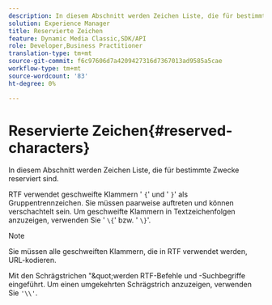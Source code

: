 ```yaml
---
description: In diesem Abschnitt werden Zeichen Liste, die für bestimmte Zwecke reserviert sind.
solution: Experience Manager
title: Reservierte Zeichen
feature: Dynamic Media Classic,SDK/API
role: Developer,Business Practitioner
translation-type: tm+mt
source-git-commit: f6c97606d7a4209427316d7367013ad9585a5cae
workflow-type: tm+mt
source-wordcount: '83'
ht-degree: 0%

---
```



# Reservierte Zeichen{#reserved-characters}

In diesem Abschnitt werden Zeichen Liste, die für bestimmte Zwecke reserviert sind.

RTF verwendet geschweifte Klammern &#39; `{`&#39; und &#39; `}`&#39; als Gruppentrennzeichen. Sie müssen paarweise auftreten und können verschachtelt sein. Um geschweifte Klammern in Textzeichenfolgen anzuzeigen, verwenden Sie &#39; `\{`&#39; bzw. &#39; `\}`&#39;.

>[!NOTE]
>
>Sie müssen alle geschweiften Klammern, die in RTF verwendet werden, URL-kodieren.

Mit den Schrägstrichen &quot;\&quot;werden RTF-Befehle und -Suchbegriffe eingeführt. Um einen umgekehrten Schrägstrich anzuzeigen, verwenden Sie `'\\'`.
